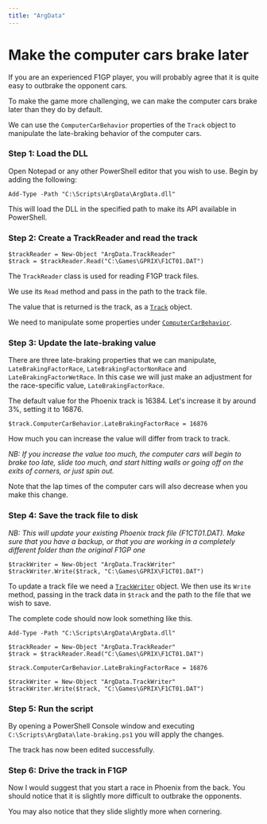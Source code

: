 ```yaml
---
title: "ArgData"
---
```


# Make the computer cars brake later

If you are an experienced F1GP player, you will probably agree that it is quite easy to outbrake the opponent cars.

To make the game more challenging, we can make the computer cars brake later than they
do by default.

We can use the <code>ComputerCarBehavior</code> properties of the <code>Track</code> object
to manipulate the late-braking behavior of the computer cars.


### Step 1: Load the DLL

Open Notepad or any other PowerShell editor that you wish to use. Begin by adding the following:

<pre><code class="language-powershell">Add-Type -Path "C:\Scripts\ArgData\ArgData.dll"</code></pre>

This will load the DLL in the specified path to make its API available
in PowerShell.


### Step 2: Create a TrackReader and read the track

<pre><code class="language-powershell">$trackReader = New-Object "ArgData.TrackReader"
$track = $trackReader.Read("C:\Games\GPRIX\F1CT01.DAT")
</code></pre>

The `TrackReader` class is used for reading F1GP track files.

We use its `Read` method and pass in the path to the track file.

The value that is returned is the track, as a [`Track`](/argdata/api/0.19.1/track) object.

We need to manipulate some properties under [`ComputerCarBehavior`](/argdata/api/0.19.1/trackcomputercarbehavior/).


### Step 3: Update the late-braking value

There are three late-braking properties that we can manipulate, `LateBrakingFactorRace`, `LateBrakingFactorNonRace` and `LateBrakingFactorWetRace`.
In this case we will just make an adjustment for the race-specific value, `LateBrakingFactorRace`.

The default value for the Phoenix track is 16384. Let's increase it by around 3%, setting it to 16876.

<pre><code class="language-powershell">$track.ComputerCarBehavior.LateBrakingFactorRace = 16876
</code></pre>

How much you can increase the value will differ from track to track.

_NB: If you increase the value too much, the computer cars will begin to brake too late, slide too much,
and start hitting walls or going off on the exits of corners, or just spin out._

Note that the lap times of the computer cars will also decrease when you make this change.


### Step 4: Save the track file to disk

_NB: This will update your existing Phoenix track file (F1CT01.DAT). Make sure that you have a backup, or that you 
are working in a completely different folder than the original F1GP one_

<pre><code class="language-powershell">$trackWriter = New-Object "ArgData.TrackWriter"
$trackWriter.Write($track, "C:\Games\GPRIX\F1CT01.DAT")
</code></pre>

To update a track file we need a [`TrackWriter`](/argdata/api/0.19.1/trackwriter/) object.
We then use its `Write` method, passing in the track data in `$track` and the
path to the file that we wish to save.

The complete code should now look something like this.

<!-- link to GitHub gist -->

<pre><code class="language-powershell">Add-Type -Path "C:\Scripts\ArgData\ArgData.dll"

$trackReader = New-Object "ArgData.TrackReader"
$track = $trackReader.Read("C:\Games\GPRIX\F1CT01.DAT")

$track.ComputerCarBehavior.LateBrakingFactorRace = 16876

$trackWriter = New-Object "ArgData.TrackWriter"
$trackWriter.Write($track, "C:\Games\GPRIX\F1CT01.DAT")
</code></pre>


### Step 5: Run the script

By opening a PowerShell Console window and executing `C:\Scripts\ArgData\late-braking.ps1` you will apply the changes.

The track has now been edited successfully.


### Step 6: Drive the track in F1GP

Now I would suggest that you start a race in Phoenix from the back. You should notice that it is slightly
more difficult to outbrake the opponents.

You may also notice that they slide slightly more when cornering.


<!-- how does changing this value affect lap times -->
